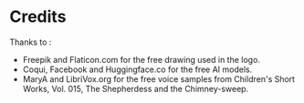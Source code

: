 # Credits

Thanks to :
- Freepik and Flaticon.com for the free drawing used in the logo.
- Coqui, Facebook and Huggingface.co for the free AI models.
- MaryA and LibriVox.org for the free voice samples from Children's Short Works, Vol. 015, The Shepherdess and the Chimney-sweep.